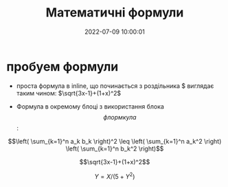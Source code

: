 ﻿---
layout: post
title: "Математичні формули"
date: 2022-07-09 10:00:01
categories: [open-shift]
permalink: posts/2022-07-09/math/
published: true
use_math: true
---
 

# пробуем формули






- проста формула в inline, що починається з роздільника $   виглядає таким чином: $\sqrt{3x-1}+(1+x)^2$

- Формула в окремому блоці з використання блока $$флормкула$$:

$$\left( \sum_{k=1}^n a_k b_k \right)^2 \leq \left( \sum_{k=1}^n a_k^2 \right) \left( \sum_{k=1}^n b_k^2 \right)$$


$$\sqrt{3x-1}+(1+x)^2$$

$$ Y=X/(5+ Y^2)$$






